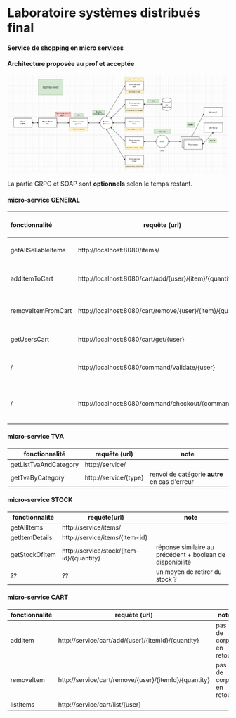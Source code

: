 # Laboratoire systèmes distribués final

#### Service de shopping en micro services



#### Architecture proposée au prof et acceptée

![](./architecture.jpg)

La partie GRPC et SOAP sont **optionnels** selon le temps restant. 

#### micro-service GENERAL

| fonctionnalité      | requête (url)                                              | note                                                   | micro-service source                  |
| :------------------ | ---------------------------------------------------------- | ------------------------------------------------------ | ------------------------------------- |
| getAllSellableItems | http://localhost:8080/items/                               | -                                                      | micro-service **stock**               |
| addItemToCart       | http://localhost:8080/cart/add/{user}/{item}/{quantity}    | ne retourne rien pour le moment                        | micro-service **cart**                |
| removeItemFromCart  | http://localhost:8080/cart/remove/{user}/{item}/{quantity} | ne retourne rien pour le moment                        | micro-service **cart**                |
| getUsersCart        | http://localhost:8080/cart/get/{user}                      | -                                                      | micro-service **cart**                |
| /                   | http://localhost:8080/command/validate/{user}              | valide le cart -> renvoi une commande                  | micro-service **order**               |
| /                   | http://localhost:8080/command/checkout/{commandId}         | valide la commande et retire l'argent de l'utilisateur | micro-service **order** + **checkou** |



#### micro-service TVA

| fonctionnalité        | requête (url)         | note                                          |
| -------------- | ----------------------------------------- | --------------------------------------------------------- |
| getListTvaAndCategory | http://service/       |                                               |
| getTvaByCategory      | http://service/{type} | renvoi de catégorie **autre** en cas d'erreur |



#### micro-service STOCK

| fonctionnalité | requête(url)                              | note                                                      |
| -------------- | ----------------------------------------- | --------------------------------------------------------- |
| getAllItems    | http://service/items/                     |                                                           |
| getItemDetails | http://service/items/{item-id}            |                                                           |
| getStockOfItem | http://service/stock/{item-id}/{quantity} | réponse similaire au précédent + boolean de disponibilité |
| ??             | ??                                        | un moyen de retirer du stock ?                            |

 

#### micro-service CART

| fonctionnalité | requête (url)                                        | note                   |
| -------------- | ----------------------------------------- | --------------------------------------------------------- |
| addItem        | http://service/cart/add/{user}/{itemId}/{quantity}    | pas de corps en retour |
| removeItem     | http://service/cart/remove/{user}/{itemId}/{quantity} | pas de corps en retour |
| listItems      | http://service/cart/list/{user}                       |                        |



